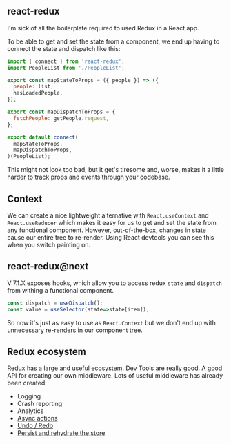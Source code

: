 ## react-redux
I'm sick of all the boilerplate required to used Redux in a React app.

To be able to get and set the state from a component, we end up having to connect the state and dispatch like this:

```jsx harmony
import { connect } from 'react-redux';
import PeopleList from './PeopleList';

export const mapStateToProps = ({ people }) => ({
  people: list,
  hasLoadedPeople,
});

export const mapDispatchToProps = {
  fetchPeople: getPeople.request,
};

export default connect(
  mapStateToProps,
  mapDispatchToProps,
)(PeopleList);
```

This might not look too bad, but it get's tiresome and, worse, 
makes it a little harder to track props and events through your codebase.


## Context
We can create a nice lightweight alternative with `React.useContext` and `React.useReducer` 
which makes it easy for us to get and set the state from any functional component.
However, out-of-the-box, changes in state cause our entire tree to re-render. Using React devtools
you can see this when you switch painting on.


## react-redux@next
V 7.1.X exposes hooks, which allow you to access redux `state` and `dispatch` from withing a functional component.

```jsx harmony
const dispatch = useDispatch();
const value = useSelector(state=>state[item]);
```
So now it's just as easy to use as `React.Context` but we don't end up with unnecessary re-renders in our component tree.


## Redux ecosystem
Redux has a large and useful ecosystem.
Dev Tools are really good.
A good API for creating our own middleware.
Lots of useful middleware has already been created:
* Logging
* Crash reporting
* Analytics
* [Async actions](https://github.com/redux-saga/redux-saga)
* [Undo / Redo](https://github.com/omnidan/redux-undo)
* [Persist and rehydrate the store](https://redux.js.org/introduction/ecosystem#persistence)
